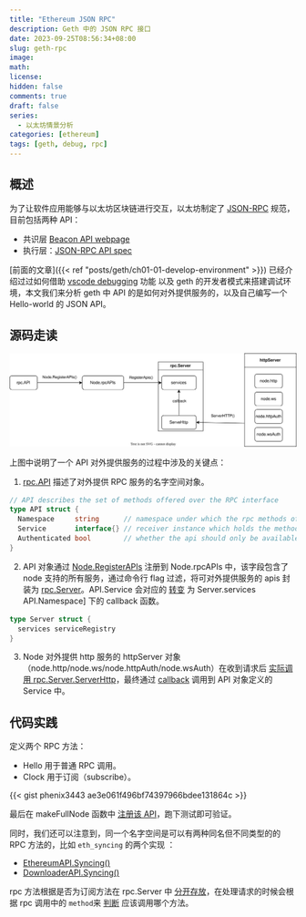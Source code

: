 ```yaml
---
title: "Ethereum JSON RPC"
description: Geth 中的 JSON RPC 接口
date: 2023-09-25T08:56:34+08:00
slug: geth-rpc
image:
math:
license:
hidden: false
comments: true
draft: false
series:
  - 以太坊情景分析
categories: [ethereum]
tags: [geth, debug, rpc]
---
```


## 概述

为了让软件应用能够与以太坊区块链进行交互，以太坊制定了 [JSON-RPC](https://www.jsonrpc.org/specification) 规范，目前包括两种 API：

- 共识层 [Beacon API webpage](https://ethereum.github.io/beacon-APIs/#/)
- 执行层：[JSON-RPC API spec](https://github.com/ethereum/execution-apis)

[前面的文章]({{< ref "posts/geth/ch01-01-develop-environment" >}}) 已经介绍过过如何借助 [vscode debugging](https://code.visualstudio.com/docs/editor/debugging) 功能 以及 geth 的开发者模式来搭建调试环境，本文我们来分析 geth 中 API 的是如何对外提供服务的，以及自己编写一个 Hello-world 的 JSON API。

## 源码走读

![geth rpc](images/rpc.drawio.svg)

上图中说明了一个 API 对外提供服务的过程中涉及的关键点：

1. [rpc.API](https://github.com/phenix3443/go-ethereum/blob/252d06ee5b2d88f9b8f3f540ed53749303cb6198/rpc/types.go#L32) 描述了对外提供 RPC 服务的名字空间对象。

```go
// API describes the set of methods offered over the RPC interface
type API struct {
  Namespace     string      // namespace under which the rpc methods of Service are exposed
  Service       interface{} // receiver instance which holds the methods
  Authenticated bool        // whether the api should only be available behind authentication.
}
```

2. API 对象通过 [Node.RegisterAPIs](https://github.com/phenix3443/go-ethereum/blob/252d06ee5b2d88f9b8f3f540ed53749303cb6198/node/node.go#L584) 注册到 Node.rpcAPIs 中，该字段包含了 node 支持的所有服务，通过命令行 flag 过滤，将可对外提供服务的 apis 封装为 [rpc.Server](https://github.com/phenix3443/go-ethereum/blob/252d06ee5b2d88f9b8f3f540ed53749303cb6198/rpc/server.go#L45)。API.Service 会对应的 [转变](https://github.com/phenix3443/go-ethereum/blob/252d06ee5b2d88f9b8f3f540ed53749303cb6198/rpc/service.go#L65) 为 Server.services API.Namespace] 下的 callback 函数。

```go
type Server struct {
  services serviceRegistry
}
```

3. Node 对外提供 http 服务的 httpServer 对象（node.http/node.ws/node.httpAuth/node.wsAuth）在收到请求后 [实际调用 rpc.Server.ServerHttp](https://github.com/phenix3443/go-ethereum/blob/252d06ee5b2d88f9b8f3f540ed53749303cb6198/node/rpcstack.go#L221)，最终通过 [callback](https://github.com/phenix3443/go-ethereum/blob/252d06ee5b2d88f9b8f3f540ed53749303cb6198/rpc/handler.go#L501) 调用到 API 对象定义的 Service 中。

## 代码实践

定义两个 RPC 方法：

- Hello 用于普通 RPC 调用。
- Clock 用于订阅（subscribe）。

{{< gist phenix3443 ae3e061f496bf74397966bdee131864c >}}

最后在 makeFullNode 函数中 [注册该 API](https://github.com/phenix3443/go-ethereum/blob/4ed9da449986448d0559233924c7fa53a9c735a9/cmd/geth/config.go#L229)，跑下测试即可验证。

同时，我们还可以注意到，同一个名字空间是可以有两种同名但不同类型的的 RPC 方法的，比如 `eth_syncing` 的两个实现 ：

- [EthereumAPI.Syncing()](https://github.com/phenix3443/go-ethereum/blob/4ed9da449986448d0559233924c7fa53a9c735a9/internal/ethapi/api.go#L126)
- [DownloaderAPI.Syncing()](https://github.com/phenix3443/go-ethereum/blob/4ed9da449986448d0559233924c7fa53a9c735a9/eth/downloader/api.go#L93)

rpc 方法根据是否为订阅方法在 rpc.Server 中 [分开存放](https://github.com/phenix3443/go-ethereum/blob/4ed9da449986448d0559233924c7fa53a9c735a9/rpc/service.go#L84-L90)，在处理请求的时候会根据 rpc 调用中的 `method`来 [判断](https://github.com/phenix3443/go-ethereum/blob/4ed9da449986448d0559233924c7fa53a9c735a9/rpc/handler.go#L498-L502) 应该调用哪个方法。
